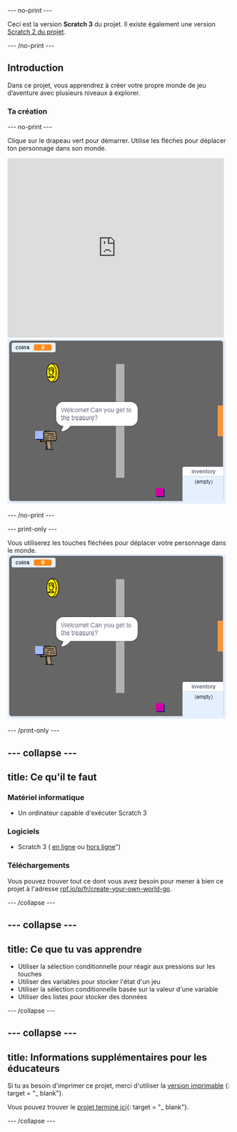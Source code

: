\--- no-print \---

Ceci est la version **Scratch 3** du projet. Il existe également une version [Scratch 2 du projet](https://projects.raspberrypi.org/en/projects/create-your-own-world-scratch2).

\--- /no-print \---

## Introduction

Dans ce projet, vous apprendrez à créer votre propre monde de jeu d’aventure avec plusieurs niveaux à explorer.

### Ta création

\--- no-print \---

Clique sur le drapeau vert pour démarrer. Utilise les flèches pour déplacer ton personnage dans son monde.

<div class="scratch-preview">
  <iframe allowtransparency="true" width="485" height="402" src="https://scratch.mit.edu/projects/embed/258757783/?autostart=false" frameborder="0" scrolling="no"></iframe>
  <img src="images/showcase.png">
</div>

\--- /no-print \---

\--- print-only \---

Vous utiliserez les touches fléchées pour déplacer votre personnage dans le monde. ![showcase.png](images/showcase.png)

\--- /print-only \---

## \--- collapse \---

## title: Ce qu'il te faut

### Matériel informatique

- Un ordinateur capable d'exécuter Scratch 3

### Logiciels

- Scratch 3 ( [en ligne](http://rpf.io/scratchon) ou [hors ligne](http://rpf.io/scratchoff)")

### Téléchargements

Vous pouvez trouver tout ce dont vous avez besoin pour mener à bien ce projet à l'adresse [rpf.io/p/fr/create-your-own-world-go](https://rpf.io/p/en/create-your-own-world-go).

\--- /collapse \---

## \--- collapse \---

## title: Ce que tu vas apprendre

- Utiliser la sélection conditionnelle pour réagir aux pressions sur les touches
- Utiliser des variables pour stocker l'état d'un jeu
- Utiliser la sélection conditionnelle basée sur la valeur d'une variable
- Utiliser des listes pour stocker des données

\--- /collapse \---

## \--- collapse \---

## title: Informations supplémentaires pour les éducateurs

Si tu as besoin d'imprimer ce projet, merci d'utiliser la [version imprimable](https://projects.raspberrypi.org/en/projects/create-your-own-world/print) {: target = "_ blank"}.

Vous pouvez trouver le [projet terminé ici](https://rpf.io/p/en/create-your-own-world-get){: target = "_ blank"}.

\--- /collapse \---